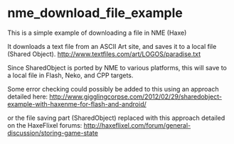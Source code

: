 nme_download_file_example
=========================
This is a simple example of downloading a file in NME (Haxe)

It downloads a text file from an ASCII Art site, and saves it to a local file (Shared Object).
http://www.textfiles.com/art/LOGOS/paradise.txt

Since SharedObject is ported by NME to various platforms, this will save to a local file in Flash, Neko, and CPP targets.

Some error checking could possibly be added to this using an approach detailed here:
http://www.gigglingcorpse.com/2012/02/29/sharedobject-example-with-haxenme-for-flash-and-android/

or the file saving part (SharedObject) replaced with this approach detailed on the HaxeFlixel forums:
http://haxeflixel.com/forum/general-discussion/storing-game-state
